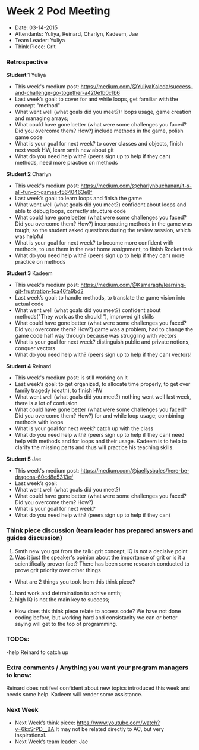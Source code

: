 # Week 2 Pod Meeting

* Date: 03-14-2015
* Attendants: Yuliya, Reinard, Charlyn, Kadeem, Jae
* Team Leader: Yuliya
* Think Piece: Grit

### Retrospective

**Student 1** Yuliya

* This week's medium post: https://medium.com/@YuliyaKaleda/success-and-challenge-go-together-a420e1b0c1b6
* Last week’s goal: to cover for and while loops, get familiar with the concept "method" 
* What went well (what goals did you meet?): loops usage, game creation and managing arrays;  
* What could have gone better (what were some challenges you faced? Did you overcome them? How?) include methods in the game, polish game code
* What is your goal for next week? to cover classes and objects, finish next week HW, learn smth new about git
* What do you need help with? (peers sign up to help if they can) methods, need more practice on methods

**Student 2** Charlyn

* This week's medium post: https://medium.com/@charlynbuchanan/it-s-all-fun-or-games-f5640463e8f
* Last week’s goal: to learn loops and finish the game
* What went well (what goals did you meet?) confident about loops and able to debug loops, correctly structure code
* What could have gone better (what were some challenges you faced? Did you overcome them? How?) incorporating methods in the game was tough; so the student asked questions during the review session, which was helpful
* What is your goal for next week? to become more confident with methods, to use them in the next home assignment, to finish Rocket task
* What do you need help with? (peers sign up to help if they can) more practice on methods

**Student 3** Kadeem

* This week's medium post: https://medium.com/@Ksmaragh/learning-git-frustration-1ca46fa9bd2
* Last week’s goal: to handle methods, to translate the game vision into actual code
* What went well (what goals did you meet?) confident about methods("They work as the should!"), improved git skills
* What could have gone better (what were some challenges you faced? Did you overcome them? How?) game was a problem, had to change the game code half way through because was struggling with vectors
* What is your goal for next week? distinguish public and private notions, conquer vectors
* What do you need help with? (peers sign up to help if they can) vectors! 

**Student 4** Reinard

* This week's medium post: is still working on it
* Last week’s goal: to get organized, to allocate time properly, to get over family tragedy (death), to finish HW
* What went well (what goals did you meet?) nothing went well last week, there is a lot of confusion 
* What could have gone better (what were some challenges you faced? Did you overcome them? How?) for and while loop usage; combining methods with loops
* What is your goal for next week? catch up with the class
* What do you need help with? (peers sign up to help if they can) need help with methods and for loops and their usage. Kadeem is to help to clarify the missing parts and thus will practice his teaching skills.

**Student 5** Jae

* This week's medium post: https://medium.com/@jaellysbales/here-be-dragons-60cd8e5313ef
* Last week’s goal:
* What went well (what goals did you meet?)
* What could have gone better (what were some challenges you faced? Did you overcome them? How?)
* What is your goal for next week?
* What do you need help with? (peers sign up to help if they can)

### Think piece discussion (team leader has prepared answers and guides discussion)
1. Smth new you got from the talk: grit concept, IQ is not a decisive point
2. Was it just the speaker's opinion about the importance of grit or is it a scientifically proven fact? There has been some research conducted to prove grit priority over other things

* What are 2 things you took from this think piece? 
1. hard work and detrmination to achive smth;
2. high IQ is not the main key to success;

* How does this think piece relate to access code?
We have not done coding before, but working hard and consistanlty we can or better saying will get to the top of programming. 

### TODOs:
-help Reinard to catch up

### Extra comments / Anything you want your program managers to know: 
Reinard does not feel confident about new topics introduced this week and needs some help. Kadeem will render some assistance. 

### Next Week

* Next Week’s think piece: https://www.youtube.com/watch?v=6kxSrPD__BA It may not be related directly to AC, but very inspirational.
* Next Week’s team leader: Jae

